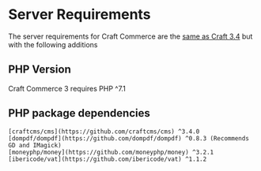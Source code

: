 # Server Requirements

The server requirements for Craft Commerce are the [same as Craft 3.4](https://docs.craftcms.com/v3/requirements.html) but with the following additions

## PHP Version

Craft Commerce 3 requires PHP ^7.1
 
## PHP package dependencies
```
[craftcms/cms](https://github.com/craftcms/cms) ^3.4.0
[dompdf/dompdf](https://github.com/dompdf/dompdf) ^0.8.3 (Recommends GD and IMagick)
[moneyphp/money](https://github.com/moneyphp/money) ^3.2.1
[ibericode/vat](https://github.com/ibericode/vat) ^1.1.2
```
